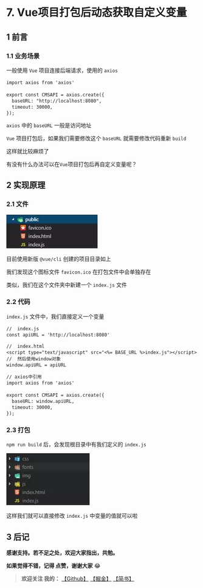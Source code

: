 # 7. Vue项目打包后动态获取自定义变量
## 1 前言
### 1.1 业务场景
一般使用 `Vue` 项目连接后端请求，使用的 `axios` 
```
import axios from 'axios'

export const CMSAPI = axios.create({
  baseURL: "http://localhost:8080",
  timeout: 30000,
});
```

`axios` 中的 `baseURL` 一般是访问地址

`Vue` 项目打包后，如果我们需要修改这个 `baseURL` 就需要修改代码重新 `build`

这样就比较麻烦了

有没有什么办法可以在`Vue`项目打包后再自定义变量呢？

## 2 实现原理
### 2.1 文件

![](https://github.com/xrkffgg/Kimg/blob/master/blog/07-1.png?raw=true)

目前使用新版 `@vue/cli` 创建的项目目录如上

我们发现这个图标文件 `favicon.ico` 在打包文件中会单独存在

类似，我们在这个文件夹中新建一个 `index.js` 文件

### 2.2 代码
`index.js` 文件中，我们直接定义一个变量
```
//  index.js
const apiURL = 'http://localhost:8080'
```
```
//  index.html
<script type="text/javascript" src="<%= BASE_URL %>index.js"></script>
//  然后使用window对象
window.apiURL = apiURL
```

```
// axios中引用
import axios from 'axios'

export const CMSAPI = axios.create({
  baseURL: window.apiURL,
  timeout: 30000,
});
```
### 2.3 打包
`npm run build` 后，会发现根目录中有我们定义的 `index.js`

![](https://github.com/xrkffgg/Kimg/blob/master/blog/07-2.png?raw=true)

这样我们就可以直接修改 `index.js` 中变量的值就可以啦

## 3 后记

**感谢支持。若不足之处，欢迎大家指出，共勉。**

**如果觉得不错，记得 点赞，谢谢大家** 😂 

> **欢迎关注 我的：** [【Github】](https://github.com/xrkffgg/Tools) [【掘金】](https://juejin.im/user/59c369496fb9a00a4843a3e2/posts) [【简书】](https://www.jianshu.com/u/4ca4daac5890)